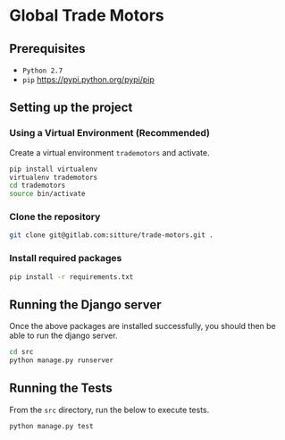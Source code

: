 # Global Trade Motors #

## Prerequisites ##

+ `Python 2.7`
+ `pip` https://pypi.python.org/pypi/pip 

## Setting up the project ##

### Using a Virtual Environment (Recommended) ###

Create a virtual environment `trademotors` and activate.

```bash
pip install virtualenv
virtualenv trademotors
cd trademotors
source bin/activate
```

### Clone the repository

```bash
git clone git@gitlab.com:sitture/trade-motors.git .
```

### Install required packages ###

```bash
pip install -r requirements.txt
```

## Running the Django server ##

Once the above packages are installed successfully, you should then be able to run the django server.

```bash
cd src
python manage.py runserver
```

## Running the Tests ##

From the `src` directory, run the below to execute tests.

```bash
python manage.py test
```